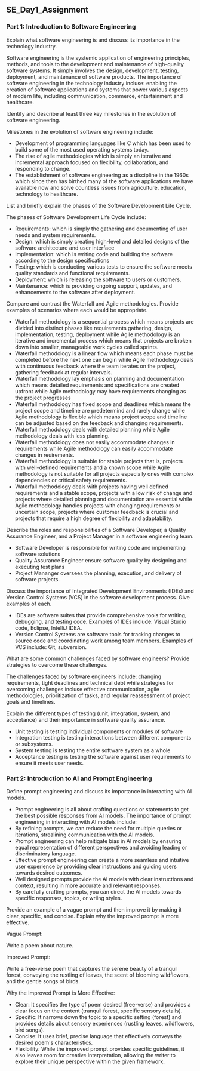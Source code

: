 ## SE_Day1_Assignment

### Part 1: Introduction to Software Engineering

Explain what software engineering is and discuss its importance in the technology industry.

Software engineering is the systemic application of engineering principles, methods, and tools to the development and maintenance of high-quality software systems. It simply involves the design, development, testing, deployment, and maintenance of software products. The importance of software engineering in the technology industry incluse: enabling the creation of software applications and systems that power various aspects of modern life, including communication, commerce, entertainment and healthcare.

Identify and describe at least three key milestones in the evolution of software engineering.

Milestones in the evolution of software engineering include:

- Development of programming languages like C which has been used to build some of the most used operating systems today.
- The rise of agile methodologies which is simply an iterative and incremental approach focused on flexibility, collaboration, and responding to change.
- The establishment of software engineering as a discipline in the 1960s which since then has birthed many of the software applications we have available now and solve countless issues from agriculture, education, technology to healthcare.

List and briefly explain the phases of the Software Development Life Cycle.

The phases of Software Development Life Cycle include:

- Requirements: which is simply the gathering and documenting of user needs and system requirements.
- Design: which is simply creating high-level and detailed designs of the software architecture and user interface
- Implementation: which is writing code and building the software according to the design specifications
- Testing: which is conducting various tests to ensure the software meets quality standards and functional requirements.
- Deployment: which is releasing the software to users or customers.
- Maintenance: which is providing ongoing support, updates, and enhancements to the software after deployment.
  
Compare and contrast the Waterfall and Agile methodologies. Provide examples of scenarios where each would be appropriate.

- Waterfall methodology is a sequential process which means projects are divided into distinct phases like requirements gathering, design, implementation, testing, deployment while Agile methodology is an iterative and incremental process which means that projects are broken down into smaller, manageable work cycles called sprints.
- Waterfall methodology is a linear flow which means each phase must be completed before the next one can begin while Agile methodology deals with continuous feedback where the team iterates on the project, gathering feedback at regular intervals.
- Waterfall methodology lay emphasis on planning and documentation which means detailed requirements and specifications are created upfront while Agile methodology may have requirements changing as the project progresses
- Waterfall methodology has fixed scope and deadlines which means the project scope and timeline are predetermind and rarely change while Agile methodology is flexible which means project scope and timeline can be adjusted  based on the feedback and changing requirements.
- Waterfall methodology deals with detailed planning while Agile methodology deals with less planning.
- Waterfall methodology does not easily accommodate changes in requirements while Agile methodology can easily accommodate changes in reuirements.
- Waterfall methodology is suitable for stable projects that is, projects with well-defined requirements and a known scope while Agile methodology is not suitable for all projects especially ones with complex dependencies or critical safety requirements.
- Waterfall methodology deals with projects having well defined requirements and a stable scope, projects with a low risk of change and projects where detailed planning and documentation are essential while Agile methodology handles projects with changing requirements or uncertain scope, projects where customer feedback is crucial and projects that require a high degree of flexibility and adaptability.
  
Describe the roles and responsibilities of a Software Developer, a Quality Assurance Engineer, and a Project Manager in a software engineering team.

- Software Developer is responsible for writing code and implementing software solutions
- Quality Assurance Engineer ensure software quality by designing and executing test plans
- Project Mananger oversees the planning, execution, and delivery of software projects.

Discuss the importance of Integrated Development Environments (IDEs) and Version Control Systems (VCS) in the software development process. Give examples of each.

- IDEs are software suites that provide comprehensive tools for writing, debugging, and testing code. Examples of IDEs include: Visual Studio code, Eclipse, IntelliJ IDEA.
- Version Control Systems are software tools for tracking changes to source code and coordinating work among team members. Examples of VCS include: Git, subversion.

What are some common challenges faced by software engineers? Provide strategies to overcome these challenges.

The challenges faced by software engineers include: changing requirements, tight deadlines and technical debt while strategies for overcoming challenges incluse effective communication, agile methodologies, prioritization of tasks, and regular reassessment of project goals and timelines.

Explain the different types of testing (unit, integration, system, and acceptance) and their importance in software quality assurance.

- Unit testing is testing individual components or modules of software
- Integration testing is testing interactions between different components or subsystems.
- System testing is testing the entire software system as a whole
- Acceptance testing is testing the software against user requirements to ensure it meets user needs.

### Part 2: Introduction to AI and Prompt Engineering

Define prompt engineering and discuss its importance in interacting with AI models.

- Prompt engineering is all about crafting questions or statements to get the best possible responses from AI models. The importance of prompt engineering in interacting with AI models include:
- By refining prompts, we can reduce the need for multiple queries or iterations, strealining communication with the AI models.
- Prompt engineering can help mitigate bias in AI models by ensuring equal representation of different perspectives and avoiding leading or discriminatory language.
- Effective prompt engineering can create a more seamless and intuitive user experience by providing clear instructions and guiding users towards desired outcomes.
- Well designed prompts provide the AI models with clear instructions and context, resulting in more accurate and relevant responses.
- By carefully crafting prompts, you can direct the AI models towards specific responses, topics, or wriing styles.

Provide an example of a vague prompt and then improve it by making it clear, specific, and concise. Explain why the improved prompt is more effective.

Vague Prompt:

Write a poem about nature.

Improved Prompt:

Write a free-verse poem that captures the serene beauty of a tranquil forest, conveying the rustling of leaves, the scent of blooming wildflowers, and the gentle songs of birds.

Why the Improved Prompt is More Effective:

- Clear: It specifies the type of poem desired (free-verse) and provides a clear focus on the content (tranquil forest, specific sensory details).
- Specific: It narrows down the topic to a specific setting (forest) and provides details about sensory experiences (rustling leaves, wildflowers, bird songs).
- Concise: It uses brief, precise language that effectively conveys the desired poem's characteristics.
- Flexibility: While the improved prompt provides specific guidelines, it also leaves room for creative interpretation, allowing the writer to explore their unique perspective within the given framework.


